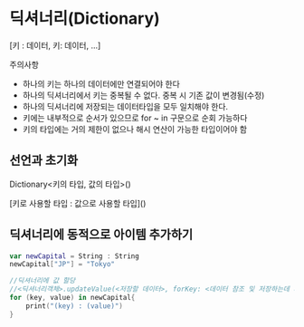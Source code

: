 # 딕셔너리(Dictionary)

[키 : 데이터, 키: 데이터, ...]

주의사항

- 하나의 키는 하나의 데이터에만 연결되어야 한다
- 하나의 딕셔너리에서 키는 중복될 수 없다. 중복 시 기존 값이 변경됨(수정)
- 하나의 딕셔너리에 저장되는 데이터타입을 모두 일치해야 한다.
- 키에는 내부적으로 순서가 있으므로 for ~ in 구문으로 순회 가능하다
- 키의 타입에는 거의 제한이 없으나 해시 연산이 가능한 타입이어야 함

## 선언과 초기화

Dictionary<키의 타입, 값의 타입>()

\[키로 사용할 타입 : 값으로 사용할 타입]()

## 딕셔너리에 동적으로 아이템 추가하기

```swift
var newCapital = String : String
newCapital["JP"] = "Tokyo"

//딕셔너리에 값 할당
//<딕셔너리객체>.updateValue(<저장할 데이터>, forKey: <데이터 참조 및 저장하는데 사용할 키>)
for (key, value) in newCapital{
	print("(key) : (value)")
}

```

 
